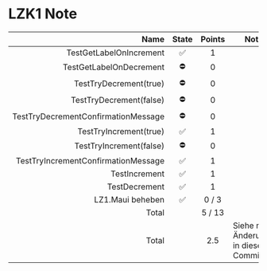 # LZK1 Note

|                                Name | State | Points | Notes                                    |
| ----------------------------------: | :---: | :----: | ---------------------------------------- |
|             TestGetLabelOnIncrement |   ✅   |   1    |                                          |
|             TestGetLabelOnDecrement |   ⛔️   |   0    |                                          |
|              TestTryDecrement(true) |   ⛔️   |   0    |                                          |
|             TestTryDecrement(false) |   ⛔️   |   0    |                                          |
| TestTryDecrementConfirmationMessage |   ⛔️   |   0    |                                          |
|              TestTryIncrement(true) |   ✅   |   1    |                                          |
|             TestTryIncrement(false) |   ⛔️   |   0    |                                          |
| TestTryIncrementConfirmationMessage |   ✅   |   1    |                                          |
|                       TestIncrement |   ✅   |   1    |                                          |
|                       TestDecrement |   ✅   |   1    |                                          |
|                    LZ1.Maui beheben |   ✅   | 0 / 3  |                                          |
|                               Total |       | 5 / 13 |                                          |
|                               Total |       |  2.5   | Siehe meine Änderungen in diesem Commit. |